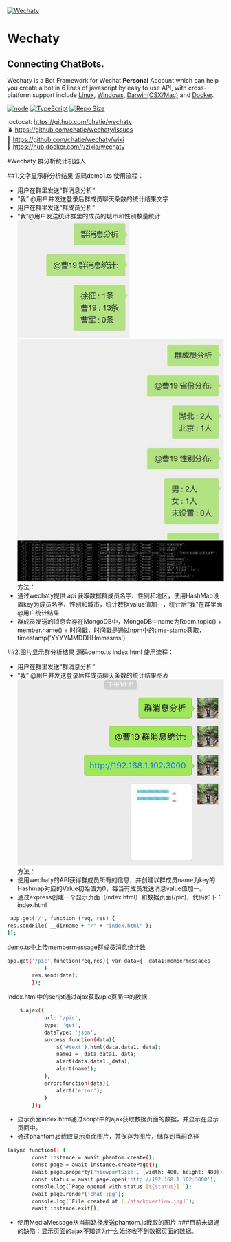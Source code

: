 [![Wechaty](https://raw.githubusercontent.com/chatie/wechaty/master/image/wechaty-logo-en.png)](https://github.com/chatie/wechaty)

# Wechaty 

## Connecting ChatBots.

Wechaty is a Bot Framework for Wechat **Personal** Account which can help you create a bot in 6 lines of javascript by easy to use API, with cross-platform support include [Linux](https://travis-ci.org/chatie/wechaty), [Windows](https://ci.appveyor.com/project/chatie/wechaty), [Darwin(OSX/Mac)](https://travis-ci.org/chatie/wechaty) and [Docker](https://circleci.com/gh/chatie/wechaty).

[![node](https://img.shields.io/node/v/wechaty.svg?maxAge=604800)](https://nodejs.org/)
[![TypeScript](https://img.shields.io/badge/%3C%2F%3E-TypeScript-blue.svg)](https://github.com/ellerbrock/typescript-badges/)
[![Repo Size](https://reposs.herokuapp.com/?path=Chatie/wechaty)](https://github.com/chatie/wechaty)

:octocat: <https://github.com/chatie/wechaty>  
:beetle: <https://github.com/chatie/wechaty/issues>  
:book: <https://github.com/chatie/wechaty/wiki>  
:whale: <https://hub.docker.com/r/zixia/wechaty>  

#Wechaty 群分析统计机器人

##1.文字显示群分析结果
源码demo1.ts
使用流程：
 - 用户在群里发送“群消息分析”
 - “我” @用户并发送登录后群成员聊天条数的统计结果文字
 - 用户在群里发送“群成员分析”
 - “我”@用户发送统计群里的成员的城市和性别数量统计
![](1.jpg)
![](2.jpg)
![](3.jpg)
方法：
- 通过wechaty提供 api 获取数据群成员名字、性别和地区，使用HashMap设置key为成员名字、性别和城市，统计数据value值加一，统计后“我”在群里面@用户统计结果
- 群成员发送的消息会存在MongoDB中，MongoDB中name为Room.topic() + member.name() + 时间戳，时间戳是通过npm中的time-stamp获取，timestamp('YYYYMMDDHHmmssms')

##2.图片显示群分析结果
源码demo.ts index.html
使用流程：
 - 用户在群里发送“群消息分析”
 - “我” @用户并发送登录后群成员聊天条数的统计结果图表
 ![](4.jpg)
 方法：
- 使用wechaty的API获得群成员所有的信息，并创建以群成员name为key的Hashmap对应的Value初始值为0，每当有成员发送消息value值加一。
- 通过express创建一个显示页面（index.html）和数据页面(/pic)，代码如下：
index.html
```sh	
 app.get('/', function (req, res) {
res.sendFile( __dirname + "/" + "index.html" );
});
```
demo.ts中上传membermessage群成员消息统计数
```sh
app.get('/pic',function(req,res){ var data={  data1:membermessages
            }
		res.send(data);
		});
```
Index.html中的script通过ajax获取/pic页面中的数据
```sh
	$.ajax({
            url: '/pic',
            type: 'get',
            dataType: 'json',
            success:function(data){
                $('#text').html(data.data1._data);
				name1 =  data.data1._data;
				alert(data.data1._data);
				alert(name1);
            },
            error:function(data){
                alert('error');
            }
        });
```
- 显示页面index.html通过script中的ajax获取数据页面的数据，并显示在显示页面中。
- 通过phantom.js截取显示页面图片，并保存为图片，储存到当前路径
```sh
(async function() {
		const instance = await phantom.create();
		const page = await instance.createPage();
		await page.property('viewportSize', {width: 400, height: 480});
		const status = await page.open('http://192.168.1.102:3000');
		console.log(`Page opened with status [${status}].`);
		await page.render('chat.jpg');
		console.log(`File created at [./stackoverflow.jpg]`);
		await instance.exit();
```
- 使用MediaMessage从当前路径发送phantom.js截取的图片
###目前未调通的缺陷：显示页面的ajax不知道为什么始终收不到数据页面的数据。


